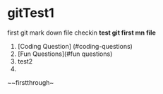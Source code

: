 # gitTest1
first git mark down file checkin
**test git first mn file**
1. [Coding Question] (#coding-questions)
1. [Fun Questions](#fun questions)
1. test2 
1. 
~~firstthrough~
